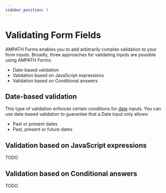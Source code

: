 ```yaml
---
sidebar_position: 3
---
```


# Validating Form Fields

AMPATH Forms enables you to add arbitrarily complex validation to your form inputs. Broadly, three approaches for validating inputs are possible using AMPATH Forms:

- Date-based validation
- Validation based on JavaScript expressions
- Validation based on Conditional answers

## Date-based validation

This type of validation enforces certain conditions for [date](/advanced-topics/fields-reference#date) inputs. You can use date-based validation to guarantee that a Date input only allows:

- Past or present dates
- Past, present or future dates

## Validation based on JavaScript expressions

TODO

## Validation based on Conditional answers

TODO
